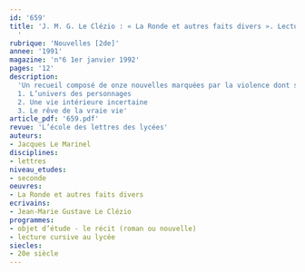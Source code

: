 ```yaml
---
id: '659'
title: 'J. M. G. Le Clézio : « La Ronde et autres faits divers ». Lecture cursive
  '
rubrique: 'Nouvelles [2de]'
annee: '1991'
magazine: 'n°6 1er janvier 1992'
pages: '12'
description: 
  'Un recueil composé de onze nouvelles marquées par la violence dont sont victimes les personnages…
  1. L’univers des personnages
  2. Une vie intérieure incertaine
  3. Le rêve de la vraie vie'
article_pdf: '659.pdf'
revue: 'L’école des lettres des lycées'
auteurs:
- Jacques Le Marinel
disciplines:
- lettres
niveau_etudes:
- seconde
oeuvres:
- La Ronde et autres faits divers
ecrivains:
- Jean-Marie Gustave Le Clézio
programmes:
- objet d’étude - le récit (roman ou nouvelle)
- lecture cursive au lycée
siecles:
- 20e siècle
---
```

